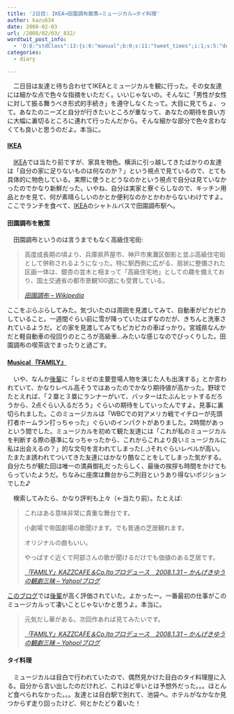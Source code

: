 ```yaml
---
title: '2日目: IKEA→田園調布散策→ミュージカル→タイ料理'
author: kazu634
date: 2008-02-03
url: /2008/02/03/_832/
wordtwit_post_info:
  - 'O:8:"stdClass":13:{s:6:"manual";b:0;s:11:"tweet_times";i:1;s:5:"delay";i:0;s:7:"enabled";i:1;s:10:"separation";s:2:"60";s:7:"version";s:3:"3.7";s:14:"tweet_template";b:0;s:6:"status";i:2;s:6:"result";a:0:{}s:13:"tweet_counter";i:2;s:13:"tweet_log_ids";a:1:{i:0;i:3673;}s:9:"hash_tags";a:0:{}s:8:"accounts";a:1:{i:0;s:7:"kazu634";}}'
categories:
  - diary

---
```

<div class="section">
<p>
    　二日目は友達と待ち合わせてIKEAとミュージカルを観に行った。その女友達には細かな点で色々な指摘をいただく。いいじゃないの。そんなに「男性が女性に対して振る舞うべき形式的手続き」を遵守しなくたって。大目に見てちょ、って。あなたのニーズと自分が行きたいところが重なって、あなたの期待を良い方に大幅に裏切るところに連れて行ったんだから。そんな細かな部分で色々言わなくても良いと思うのだよ。本当に。
</p>
  
<h4>
<a href="http://www.ikea.com/jp/ja/" onclick="__gaTracker('send', 'event', 'outbound-article', 'http://www.ikea.com/jp/ja/', 'IKEA');" target="_blank">IKEA</a>
</h4>
  
<p>
    　<a href="http://www.ikea.com/jp/ja/" onclick="__gaTracker('send', 'event', 'outbound-article', 'http://www.ikea.com/jp/ja/', 'IKEA');" target="_blank">IKEA</a>では当たり前ですが、家具を物色。横浜に引っ越してきたばかりの友達は「自分の家に足りないものは何なのか？」という視点で見ているので、とても具体的に物色している。実際に使うとどうなのかという視点で自分は見ていなかったのでかなり新鮮だった。いやね、自分は実家と寮ぐらしなので、キッチン用品とかを見て、何が素晴らしいのかとか便利なのかとかわからないわけですよ。ここでランチを食べて、<a href="http://www.ikea.com/jp/ja/" onclick="__gaTracker('send', 'event', 'outbound-article', 'http://www.ikea.com/jp/ja/', 'IKEA');" target="_blank">IKEA</a>のシャトルバスで田園調布駅へ。
</p>
  
<h4>
    田園調布を散策
</h4>
  
<p>
    　田園調布というのは言うまでもなく高級住宅街:
</p>
  
<blockquote title="田園調布 - Wikipedia" cite="http://ja.wikipedia.org/wiki/%E7%94%B0%E5%9C%92%E8%AA%BF%E5%B8%83">
<p>
      高度成長期の頃より、兵庫県芦屋市、神戸市東灘区御影と並ぶ高級住宅街として併称されるようになった。特に駅西側に広がる、扇状に整備された区画一体は、銀杏の並木と相まって「高級住宅地」としての趣を備えており、国土交通省の都市景観100選にも受賞している。 　
</p>
    
<p>
<cite><a href="http://ja.wikipedia.org/wiki/%E7%94%B0%E5%9C%92%E8%AA%BF%E5%B8%83" onclick="__gaTracker('send', 'event', 'outbound-article', 'http://ja.wikipedia.org/wiki/%E7%94%B0%E5%9C%92%E8%AA%BF%E5%B8%83', '田園調布 &#8211; Wikipedia');" target="_blank">田園調布 &#8211; Wikipedia</a></cite>
</p>
</blockquote>
  
<p>
    ここをぶらぶらしてみた。気づいたのは周囲を見渡してみて、自動車がピカピカしていること。一週間ぐらい前に雪が降っていたはずなのだが、きちんと洗車されているようだ。どの家を見渡してみてもピカピカの車ばっかり。宮城県なんかだと軽自動車の役回りのところが高級車…みたいな感じなのでびっくりした。田園調布の喫茶店でまったりと過ごす。
</p>
  
<h4>
<a href="http://homepage3.nifty.com/kazzcafe/family/" onclick="__gaTracker('send', 'event', 'outbound-article', 'http://homepage3.nifty.com/kazzcafe/family/', 'Musical 『FAMILY』');" target="_blank">Musical 『FAMILY』</a>
</h4>
  
<p>
    　いや、なんか<a href="http://blog.goo.ne.jp/hashiuchiaiko" onclick="__gaTracker('send', 'event', 'outbound-article', 'http://blog.goo.ne.jp/hashiuchiaiko', '後輩');" target="_blank">後輩</a>に「レミゼの主要登場人物を演じた人も出演する」とか言われていて、かなりレベル高そうではあったのでかなり期待値が高かった。野球でたとえれば、「２塁と３塁にランナーがいて、バッターはたぶんヒットするだろうから、2点ぐらい入るだろう」ぐらいの期待をしていったんですよ。見事に裏切られました。このミュージカルは「WBCでの対アメリカ戦でイチローが先頭打者ホームラン打っちゃった」ぐらいのインパクトがありました。2時間があっという間でした。ミュージカルを初めて観た友達には「これが私のミュージカルを判断する際の基準になっちゃったから、これからこれより良いミュージカルに私は出会えるの？」的な文句を言われてしまった(..;)それぐらいレベルが高い。たまたま誘われてついてきた友達にはかなり酷なことをしてしまった気がする。自分たちが観た回は唯一の満員御礼だったらしく、最後の挨拶も時間をかけてもらっていたようだ。ちなみに座席は舞台から二列目というあり得ないポジションでした♪
</p>
  
<p>
    　検索してみたら、かなり評判も上々（←当たり前）。たとえば:
</p>
  
<blockquote title="「FAMILY」KAZZCAFE＆Co.Itoプロデュース　2008.1.31 - かんげきゆうの観劇三昧 - Yahoo!ブログ" cite="http://blogs.yahoo.co.jp/arizoo2005/53600541.html">
<p>
      これはある意味非常に貴重な舞台です。
</p>
    
<p>
      小劇場で帝国劇場の歌聞けます。でも普通の芝居観れます。
</p>
    
<p>
      オリジナルの曲もいい。
</p>
    
<p>
      やっぱすぐ近くで阿部さんの歌が聞けるだけでも価値のある芝居です。
</p>
    
<p>
<cite><a href="http://blogs.yahoo.co.jp/arizoo2005/53600541.html" onclick="__gaTracker('send', 'event', 'outbound-article', 'http://blogs.yahoo.co.jp/arizoo2005/53600541.html', '「FAMILY」KAZZCAFE＆Co.Itoプロデュース　2008.1.31 &#8211; かんげきゆうの観劇三昧 &#8211; Yahoo!ブログ');" target="_blank">「FAMILY」KAZZCAFE＆Co.Itoプロデュース　2008.1.31 &#8211; かんげきゆうの観劇三昧 &#8211; Yahoo!ブログ</a></cite>
</p>
</blockquote>
  
<p>
<a href="http://blogs.yahoo.co.jp/arizoo2005/53600541.html" onclick="__gaTracker('send', 'event', 'outbound-article', 'http://blogs.yahoo.co.jp/arizoo2005/53600541.html', 'このブログ');" target="_blank">このブログ</a>では<a href="http://blog.goo.ne.jp/hashiuchiaiko" onclick="__gaTracker('send', 'event', 'outbound-article', 'http://blog.goo.ne.jp/hashiuchiaiko', '後輩');" target="_blank">後輩</a>が高く評価されていた。よかったー。一番最初の仕事がこのミュージカルって凄いことじゃないかと思うよ。本当に。
</p>
  
<blockquote title="「FAMILY」KAZZCAFE＆Co.Itoプロデュース　2008.1.31 - かんげきゆうの観劇三昧 - Yahoo!ブログ" cite="http://blogs.yahoo.co.jp/arizoo2005/53600541.html">
<p>
      元気だし華がある。次回作あれば見てみたいです。
</p>
    
<p>
<cite><a href="http://blogs.yahoo.co.jp/arizoo2005/53600541.html" onclick="__gaTracker('send', 'event', 'outbound-article', 'http://blogs.yahoo.co.jp/arizoo2005/53600541.html', '「FAMILY」KAZZCAFE＆Co.Itoプロデュース　2008.1.31 &#8211; かんげきゆうの観劇三昧 &#8211; Yahoo!ブログ');" target="_blank">「FAMILY」KAZZCAFE＆Co.Itoプロデュース　2008.1.31 &#8211; かんげきゆうの観劇三昧 &#8211; Yahoo!ブログ</a></cite>
</p>
</blockquote>
  
<h4>
    タイ料理
</h4>
  
<p>
    　ミュージカルは目白で行われていたので、偶然見かけた目白のタイ料理屋に入る。自分から言い出したのだけれど、これほど辛いとは予想外だった。。。ほとんど食べられなかった。。。友達とは目白駅で別れて、池袋へ。ホテルがなかなか見つからず走り回ったけど、何とかたどり着いた！
</p>
</div>